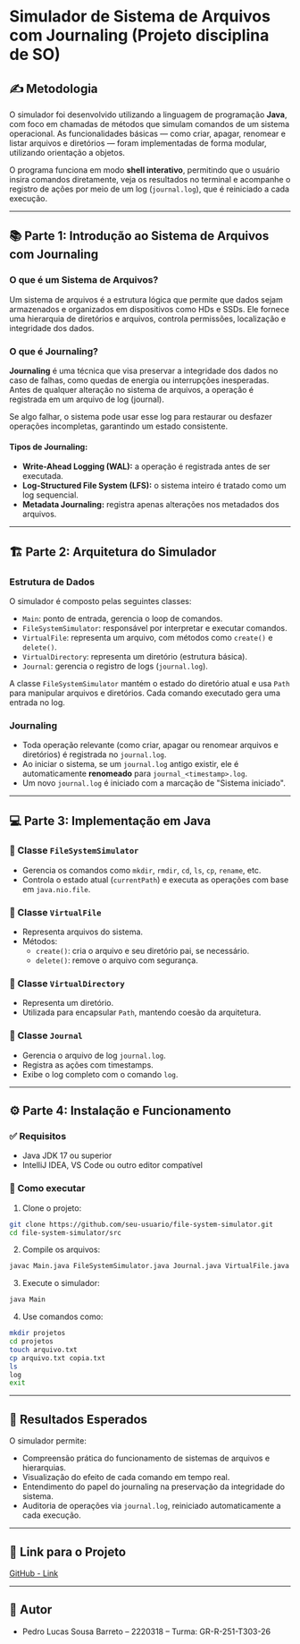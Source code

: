 
# Simulador de Sistema de Arquivos com Journaling (Projeto disciplina de SO)

## ✍️ Metodologia

O simulador foi desenvolvido utilizando a linguagem de programação **Java**, com foco em chamadas de métodos que simulam comandos de um sistema operacional. As funcionalidades básicas — como criar, apagar, renomear e listar arquivos e diretórios — foram implementadas de forma modular, utilizando orientação a objetos.

O programa funciona em modo **shell interativo**, permitindo que o usuário insira comandos diretamente, veja os resultados no terminal e acompanhe o registro de ações por meio de um log (`journal.log`), que é reiniciado a cada execução.

---

## 📚 Parte 1: Introdução ao Sistema de Arquivos com Journaling

### O que é um Sistema de Arquivos?

Um sistema de arquivos é a estrutura lógica que permite que dados sejam armazenados e organizados em dispositivos como HDs e SSDs. Ele fornece uma hierarquia de diretórios e arquivos, controla permissões, localização e integridade dos dados.

### O que é Journaling?

**Journaling** é uma técnica que visa preservar a integridade dos dados no caso de falhas, como quedas de energia ou interrupções inesperadas. Antes de qualquer alteração no sistema de arquivos, a operação é registrada em um arquivo de log (journal).

Se algo falhar, o sistema pode usar esse log para restaurar ou desfazer operações incompletas, garantindo um estado consistente.

#### Tipos de Journaling:

- **Write-Ahead Logging (WAL):** a operação é registrada antes de ser executada.
- **Log-Structured File System (LFS):** o sistema inteiro é tratado como um log sequencial.
- **Metadata Journaling:** registra apenas alterações nos metadados dos arquivos.

---

## 🏗️ Parte 2: Arquitetura do Simulador

### Estrutura de Dados

O simulador é composto pelas seguintes classes:

- `Main`: ponto de entrada, gerencia o loop de comandos.
- `FileSystemSimulator`: responsável por interpretar e executar comandos.
- `VirtualFile`: representa um arquivo, com métodos como `create()` e `delete()`.
- `VirtualDirectory`: representa um diretório (estrutura básica).
- `Journal`: gerencia o registro de logs (`journal.log`).

A classe `FileSystemSimulator` mantém o estado do diretório atual e usa `Path` para manipular arquivos e diretórios. Cada comando executado gera uma entrada no log.

### Journaling

- Toda operação relevante (como criar, apagar ou renomear arquivos e diretórios) é registrada no `journal.log`.
- Ao iniciar o sistema, se um `journal.log` antigo existir, ele é automaticamente **renomeado** para `journal_<timestamp>.log`.
- Um novo `journal.log` é iniciado com a marcação de "Sistema iniciado".

---

## 💻 Parte 3: Implementação em Java

### 📁 Classe `FileSystemSimulator`

- Gerencia os comandos como `mkdir`, `rmdir`, `cd`, `ls`, `cp`, `rename`, etc.
- Controla o estado atual (`currentPath`) e executa as operações com base em `java.nio.file`.

### 📄 Classe `VirtualFile`

- Representa arquivos do sistema.
- Métodos:
  - `create()`: cria o arquivo e seu diretório pai, se necessário.
  - `delete()`: remove o arquivo com segurança.

### 📁 Classe `VirtualDirectory`

- Representa um diretório.
- Utilizada para encapsular `Path`, mantendo coesão da arquitetura.

### 📘 Classe `Journal`

- Gerencia o arquivo de log `journal.log`.
- Registra as ações com timestamps.
- Exibe o log completo com o comando `log`.

---

## ⚙️ Parte 4: Instalação e Funcionamento

### ✅ Requisitos

- Java JDK 17 ou superior
- IntelliJ IDEA, VS Code ou outro editor compatível

### 🚀 Como executar

1. Clone o projeto:

```bash
git clone https://github.com/seu-usuario/file-system-simulator.git
cd file-system-simulator/src
```

2. Compile os arquivos:

```bash
javac Main.java FileSystemSimulator.java Journal.java VirtualFile.java VirtualDirectory.java
```

3. Execute o simulador:

```bash
java Main
```

4. Use comandos como:

```bash
mkdir projetos
cd projetos
touch arquivo.txt
cp arquivo.txt copia.txt
ls
log
exit
```

---

## 🎯 Resultados Esperados

O simulador permite:

- Compreensão prática do funcionamento de sistemas de arquivos e hierarquias.
- Visualização do efeito de cada comando em tempo real.
- Entendimento do papel do journaling na preservação da integridade do sistema.
- Auditoria de operações via `journal.log`, reiniciado automaticamente a cada execução.

---

## 🔗 Link para o Projeto

[GitHub - Link](https://github.com/pedrolucas802/file-system-sim)

---

## 👥 Autor

- Pedro Lucas Sousa Barreto – 2220318 – Turma: GR-R-251-T303-26
